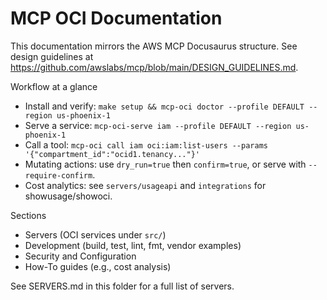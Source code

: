 # MCP OCI Documentation

This documentation mirrors the AWS MCP Docusaurus structure. See design guidelines at https://github.com/awslabs/mcp/blob/main/DESIGN_GUIDELINES.md.

Workflow at a glance
- Install and verify: `make setup && mcp-oci doctor --profile DEFAULT --region us-phoenix-1`
- Serve a service: `mcp-oci-serve iam --profile DEFAULT --region us-phoenix-1`
- Call a tool: `mcp-oci call iam oci:iam:list-users --params '{"compartment_id":"ocid1.tenancy..."}'`
- Mutating actions: use `dry_run=true` then `confirm=true`, or serve with `--require-confirm`.
- Cost analytics: see `servers/usageapi` and `integrations` for showusage/showoci.

Sections
- Servers (OCI services under `src/`)
- Development (build, test, lint, fmt, vendor examples)
- Security and Configuration
- How-To guides (e.g., cost analysis)

See SERVERS.md in this folder for a full list of servers.
